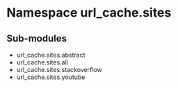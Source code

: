 Namespace url_cache.sites
=========================

Sub-modules
-----------
* url_cache.sites.abstract
* url_cache.sites.all
* url_cache.sites.stackoverflow
* url_cache.sites.youtube